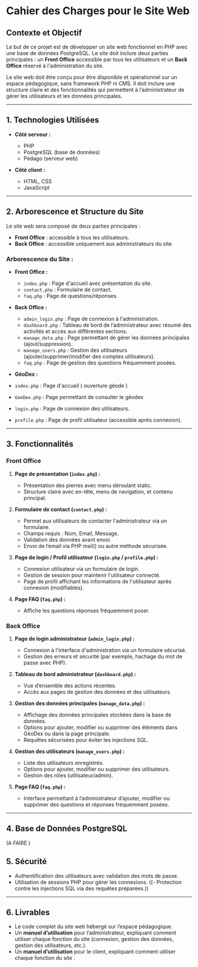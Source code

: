# Cahier des Charges pour le Site Web

## Contexte et Objectif
Le but de ce projet est de développer un site web fonctionnel en PHP avec une base de données PostgreSQL. Le site doit inclure deux parties principales : un **Front Office** accessible par tous les utilisateurs et un **Back Office** réservé à l'administration du site.

Le site web doit être conçu pour être disponible et opérationnel sur un espace pédagogique, sans framework PHP ni CMS. Il doit inclure une structure claire et des fonctionnalités qui permettent à l’administrateur de gérer les utilisateurs et les données principales.

---

## 1. Technologies Utilisées
- **Côté serveur :**
  - PHP 
  - PostgreSQL (base de données)
  - Pedago (serveur web)

- **Côté client :**
  - HTML, CSS 
  - JavaScript 
  
---

## 2. Arborescence et Structure du Site

Le site web sera composé de deux parties principales :
- **Front Office** : accessible à tous les utilisateurs.
- **Back Office** : accessible uniquement aux administrateurs du site.

### Arborescence du Site :

- **Front Office :**
  - `index.php` : Page d'accueil avec présentation du site.
  - `contact.php` : Formulaire de contact.
  - `faq.php` : Page de questions/réponses.

- **Back Office :**
  - `admin_login.php` : Page de connexion à l'administration.
  - `dashboard.php` : Tableau de bord de l’administrateur avec résumé des activités et accès aux différentes sections.
  - `manage_data.php` : Page permettant de gérer les données principales (ajout/suppression).
  - `manage_users.php` : Gestion des utilisateurs (ajouter/supprimer/modifier des comptes utilisateurs).
  - `faq.php` : Page de gestion des questions fréquemment posées.

 - **GéoDex :**
  - `index.php` : Page d'accueil ( ouverture géode )
  - `GeoDex.php` : Page permettant de consulter le géodex
  - `login.php` : Page de connexion des utilisateurs.
  - `profile.php` : Page de profil utilisateur (accessible après connexion).
---

## 3. Fonctionnalités

### Front Office
1. **Page de présentation (`index.php`) :**
   - Présentation des pierres avec menu déroulant static.
   - Structure claire avec en-tête, menu de navigation, et contenu principal.

2. **Formulaire de contact (`contact.php`) :**
   - Permet aux utilisateurs de contacter l'administrateur via un formulaire.
   - Champs requis : Nom, Email, Message.
   - Validation des données avant envoi.
   - Envoi de l’email via PHP mail() ou autre méthode sécurisée.

3. **Page de login / Profil utilisateur (`login.php` / `profile.php`) :**
   - Connexion utilisateur via un formulaire de login.
   - Gestion de session pour maintenir l'utilisateur connecté.
   - Page de profil affichant les informations de l'utilisateur après connexion (modifiables).
  
4. **Page FAQ (`faq.php`) :**
   - Affiche les questions réponses fréquemment poser. 
  
   

### Back Office
1. **Page de login administrateur (`admin_login.php`) :**
   - Connexion à l'interface d'administration via un formulaire sécurisé.
   - Gestion des erreurs et sécurité (par exemple, hachage du mot de passe avec PHP).

2. **Tableau de bord administrateur (`dashboard.php`) :**
   - Vue d’ensemble des actions récentes.
   - Accès aux pages de gestion des données et des utilisateurs.

3. **Gestion des données principales (`manage_data.php`) :**
   - Affichage des données principales stockées dans la base de données.
   - Options pour ajouter, modifier ou supprimer des éléments dans GéoDex ou dans la page principale.
   - Requêtes sécurisées pour éviter les injections SQL.

4. **Gestion des utilisateurs (`manage_users.php`) :**
   - Liste des utilisateurs enregistrés.
   - Options pour ajouter, modifier ou supprimer des utilisateurs.
   - Gestion des rôles (utilisateur/admin).

5. **Page FAQ (`faq.php`) :**
   - Interface permettant à l’administrateur d’ajouter, modifier ou supprimer des questions et réponses fréquemment posées.

---

## 4. Base de Données PostgreSQL

(A FAIRE )


## 5. Sécurité
- Authentification des utilisateurs avec validation des mots de passe.
- Utilisation de sessions PHP pour gérer les connexions.
((- Protection contre les injections SQL via des requêtes préparées.))

---


## 6. Livrables
- Le code complet du site web hébergé sur l’espace pédagogique.
- Un **manuel d’utilisation** pour l’administrateur, expliquant comment utiliser chaque fonction du site (connexion, gestion des données, gestion des utilisateurs, etc.).
- Un **manuel d’utilisation** pour le client, expliquant comment utiliser chaque fonction du site .

